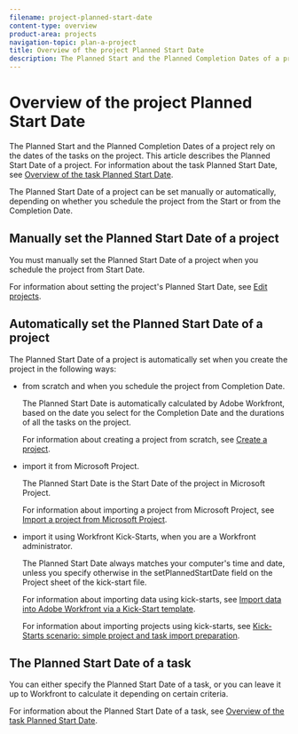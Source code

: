 ```yaml
---
filename: project-planned-start-date
content-type: overview
product-area: projects
navigation-topic: plan-a-project
title: Overview of the project Planned Start Date
description: The Planned Start and the Planned Completion Dates of a project rely on the dates of the tasks on the project. This article describes the Planned Start Date of a project. For information about the task Planned Start Date, see Overview of the task Planned Start Date.
---
```


# Overview of the project Planned Start Date

The Planned Start and the Planned Completion Dates of a project rely on the dates of the tasks on the project.&nbsp;This article describes the Planned Start Date of a project. For information about the task Planned Start Date, see [Overview of the task Planned Start Date](../../../manage-work/tasks/task-information/task-planned-start-date.md).

The Planned Start Date of a project can be set manually or automatically, depending on whether you schedule the project from the Start or from the Completion Date.&nbsp;

## Manually set the Planned Start Date of a project

You must manually set the Planned Start Date of a project when you schedule the project from Start Date.&nbsp;

For information about setting the project's Planned Start Date, see [Edit projects](../../../manage-work/projects/manage-projects/edit-projects.md).

<!--
Go to the Projects area in your Global Navigation Bar. Select the Projects tab, then click New Project. For more information about creating projects, see Create a project. Click Edit Project. In the Schedule From field, select Start Date. Specify the Planned Start Date of the project. Click Save Changes. As you start adding tasks to your project, the Planned Completion Date of the project calculates based on the total Duration of all of the tasks.
-->

## Automatically set the Planned Start Date of a project

The Planned Start Date of a project is automatically set when you create the project in the following ways:

* from scratch and when you schedule the project from Completion Date.&nbsp;

  The Planned Start Date is automatically calculated by Adobe Workfront, based on the date you select for the Completion Date and the durations of all the tasks on the project.

  For information about creating a project from scratch, see [Create a project](../../../manage-work/projects/create-projects/create-project.md). 

* import it from&nbsp;Microsoft Project.

  The Planned Start&nbsp;Date is the Start&nbsp;Date of the project in Microsoft Project.

  For information about importing a project from&nbsp;Microsoft Project, see [Import a project from Microsoft Project](../../../manage-work/projects/create-projects/import-project-from-ms-project.md).

* import it using Workfront Kick-Starts, when you are a Workfront administrator.

  The Planned Start&nbsp;Date always matches your computer's time and date, unless you specify otherwise in the setPlannedStartDate field on the Project sheet of the kick-start file.

  For information about importing data using kick-starts, see [Import data into Adobe Workfront via a Kick-Start template](../../../administration-and-setup/manage-workfront/using-kick-starts/import-data-via-kickstarts.md).

  For information about importing projects using kick-starts, see [Kick-Starts scenario: simple project and task import preparation](../../../administration-and-setup/manage-workfront/using-kick-starts/kick-starts-scenario-simple-project-task-import-prep.md).

<!--
To schedule a project from Completion Date: Go to the Projects area in your Global Navigation Bar. Select the Projects tab, then click New Project. For more information about creating projects, see Create a project. Click Edit Project. In the Schedule From field, select Completion Date. Specify the Planned Completion Date of the project. Click Save Changes. As you start adding tasks to your project, the Planned Start Date of the project calculates based on the total Duration of all of the tasks, counting backwards from the Planned Completion Date. For more information about Task Duration, see the article Overview of Task Duration and Duration Type. The Planned Start Date of the project coincides, in this case, with the Planned Start Date of the first task on the project.
-->

## The Planned Start Date of a task

You can either specify the Planned Start Date of a task, or you can leave it up to Workfront to calculate it depending on certain criteria.&nbsp;

For information about the Planned Start&nbsp;Date of a task, see [Overview of the task Planned Start Date](../../../manage-work/tasks/task-information/task-planned-start-date.md).

<!--
The Planned Start Date of a task You can either specify the Planned Start Date of a task, or you can leave it up to Workfront to calculate it depending on certain criteria. Manually set the Planned Start Date of a task How the Planned Start Date is calculated for a task Manually set the Planned Start Date of a task Setting the Planned Start Date of a task depends on the type of Task Constraint you assign to the task. You can manually set the Planned Start Date when creating a task, as described in the article Create tasks in a project. You can manually specify the Planned Start Date when you select any of the following Task Constraints: Task Constraint Type Effect of Manually Changing the Planned Completion Date Must Start On Start No Earlier Than Start No Later Than The Planned Completion Date is adjusted in order to keep the Duration the same. Fixed Dates The Duration is adjusted in order to keep the Planned Completion Date the same. How the Planned Start Date is calculated for a task When it is calculated automatically by the system, the following can influence the Planned Start Date of a task: The Start Date preference setting in the Tasks & Issues area in Setup Your Workfront or group administrator can determine whether a new task starts on the same date as the project's Planned Start Date or on the day you create the task. For information about Tasks & Issues preferences, see Configure system-wide task and issue preferences. Task Constraint For more information about Task Constraints, see the article Task Constraint overview Task predecessor relationship For more information about task predecessors, see the article Overview of task predecessors. Project Start Date, when the project is scheduled from Start Date. The time off schedule of the Primary Assignee of the task. When the Primary Assignee has time off scheduled during the duration of the task, the planned dates of the task adjust accordingly when the Consider user time off in task durations setting is selected for the User Time Off field. New projects inherit this setting from the Project Preferences area, but you can edit the setting at the project level. For example, if a task with a Constraint of As Soon As Possible is scheduled to start on June 1 and complete on June 3, and the Primary Assignee has June 1 marked for Time-off, the task Planned Start Date becomes June 2. For information about the User Time Off preference, see the articles Configure system-wide project preferences and Edit projects. When set automatically, the Planned Start Date is determined based on the following calculation: Planned Start Date = Planned Completion Date - Task Duration For example, if your task has a Completion Date of September 16 and a duration of 10 days, the Planned Start Date is September 6. Note: The Update Type for the project must also be set to 'Automatic and On Change' or 'Automatically' in order for the Planned Hours and Duration to be automatically adjusted. For more information about the Update Type, see the article Select the project Update Type .
-->

